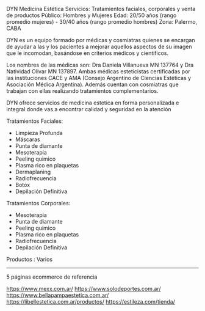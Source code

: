 DYN Medicina Estética
Servicios: Tratamientos faciales, corporales y venta de productos
Público: Hombres y Mujeres
Edad: 20/50 años (rango promedio mujeres) - 30/40 años (rango promedio hombres)
Zona: Palermo, CABA

DYN es un equipo formado por médicas y cosmiatras quienes se encargan de ayudar a las y los pacientes a mejorar aquellos aspectos de su imagen que le incomodan, basándose en criterios médicos y científicos.

Los nombres de las médicas son: Dra Daniela Villanueva MN 137764 y Dra Natividad Olivar MN 137897. Ambas médicas esteticistas certificadas por las instituciones CACE y AMA (Consejo Argentino de Ciencias Estéticas y Asociación Médica Argentina). Además cuentan con cosmiatras que trabajan con ellas realizando tratamientos complementarios.

DYN ofrece servicios de medicina estetica en forma personalizada e integral donde vas a encontrar calidad y seguridad en la atención

Tratamientos Faciales:
- Limpieza Profunda
- Máscaras
- Punta de diamante
- Mesoterapia
- Peeling quimico
- Plasma rico en plaquetas
- Dermaplaning
- Radiofrecuencia
- Botox
- Depilación Definitiva

Tratamientos Corporales:
- Mesoterapia
- Punta de diamante
- Peeling químico
- Plasma rico en plaquetas
- Radiofrecuencia
- Depilación Definitiva

Productos : Varios

------------------------------------------------------

5 páginas ecommerce de referencia

https://www.mexx.com.ar/
https://www.solodeportes.com.ar/
https://www.bellapampaestetica.com.ar/
https://libellestetica.com.ar/productos/
https://estileza.com/tienda/